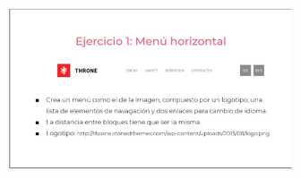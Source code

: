 ![](https://github.com/camilio77/practicaModeladoEnCaja/blob/ejercicio_1/storage/img/enunciado1.png)